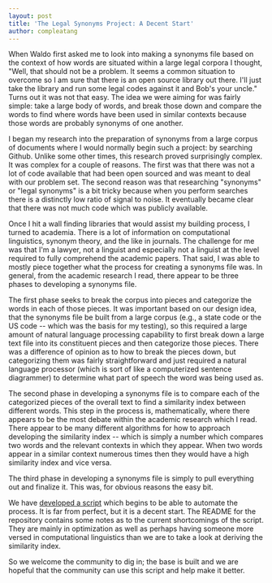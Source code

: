```yaml
---
layout: post
title: 'The Legal Synonyms Project: A Decent Start'
author: compleatang
---
```


When Waldo first asked me to look into making a synonyms file based on the context of how words are situated within a large legal corpora I thought, "Well, that should not be a problem. It seems a common situation to overcome so I am sure that there is an open source library out there. I'll just take the library and run some legal codes against it and Bob's your uncle." Turns out it was not that easy. The idea we were aiming for was fairly simple: take a large body of words, and break those down and compare the words to find where words have been used in similar contexts because those words are probably synonyms of one another.

I began my research into the preparation of synonyms from a large corpus of documents where I would normally begin such a project: by searching Github. Unlike some other times, this research proved surprisingly complex. It was complex for a couple of reasons. The first was that there was not a lot of code available that had been open sourced and was meant to deal with our problem set. The second reason was that researching "synonyms" or "legal synonyms" is a bit tricky because when you perform searches there is a distinctly low ratio of signal to noise. It eventually became clear that there was not much code which was publicly available.

Once I hit a wall finding libraries that would assist my building process, I turned to academia. There is a lot of information on computational linguistics, synonym theory, and the like in journals. The challenge for me was that I'm a lawyer, not a linguist and especially not a linguist at the level required to fully comprehend the academic papers. That said, I was able to mostly piece together what the process for creating a synonyms file was. In general, from the academic research I read, there appear to be three phases to developing a synonyms file.

The first phase seeks to break the corpus into pieces and categorize the words in each of those pieces. It was important based on our design idea, that the synonyms file be built from a large corpus (e.g., a state code or the US code -- which was the basis for my testing), so this required a large amount of natural language processing capability to first break down a large text file into its constituent pieces and then categorize those pieces. There was a difference of opinion as to how to break the pieces down, but categorizing them was fairly straightforward and just required a natural language processor (which is sort of like a computerized sentence diagrammer) to determine what part of speech the word was being used as.

The second phase in developing a synonyms file is to compare each of the categorized pieces of the overall text to find a similarity index between different words. This step in the process is, mathematically, where there appears to be the most debate within the academic research which I read. There appear to be many different algorithms for how to approach developing the similarity index -- which is simply a number which compares two words and the relevant contexts in which they appear. When two words appear in a similar context numerous times then they would have a high similarity index and vice versa.

The third phase in developing a synonyms file is simply to pull everything out and finalize it. This was, for obvious reasons the easy bit.

We have [developed a script](https://github.com/opendata/Legal-Synonyms) which begins to be able to automate the process. It is far from perfect, but it is a decent start. The README for the repository contains some notes as to the current shortcomings of the script. They are mainly in optimization as well as perhaps having someone more versed in computational linguistics than we are to take a look at deriving the similarity index.

So we welcome the community to dig in; the base is built and we are hopeful that the community can use this script and help make it better.